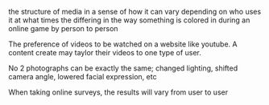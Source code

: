 
the structure of media in a sense of how it can vary depending on who uses it at what times 
the differing in the way something is colored in during an online game by person to person 



The preference of videos to be watched on a website like youtube. A content create may taylor their videos to one type of user.


No 2 photographs can be exactly the same; changed lighting, shifted camera angle, lowered facial expression, etc

When taking online surveys, the results will vary from user to user

